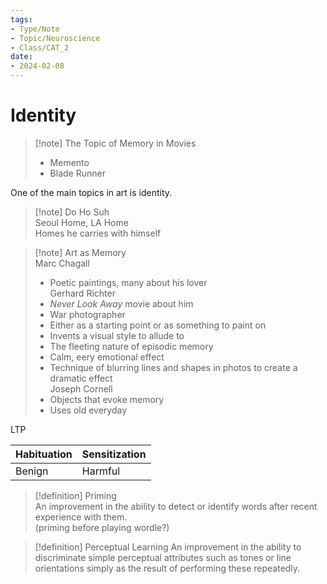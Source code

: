 ```yaml
---
tags:
- Type/Note
- Topic/Neuroscience
- Class/CAT_2
date:
- 2024-02-08
---
```

# Identity  

> [!note] The Topic of Memory in Movies  
> - Memento  
> - Blade Runner  

One of the main topics in art is identity.  

> [!note] Do Ho Suh  
> Seoul Home, LA Home  
> Homes he carries with himself  

> [!note] Art as Memory  
> Marc Chagall  
> - Poetic paintings, many about his lover  
> Gerhard Richter  
> - *Never Look Away* movie about him  
> - War photographer  
> - Either as a starting point or as something to paint on  
> - Invents a visual style to allude to  
> - The fleeting nature of episodic memory  
> - Calm, eery emotional effect  
> - Technique of blurring lines and shapes in photos to create a dramatic effect  
> Joseph Cornell  
> - Objects that evoke memory  
> - Uses old everyday  

LTP  

| Habituation | Sensitization|  
| --- | --- |  
| Benign | Harmful |  

> [!definition] Priming  
> An improvement in the ability to detect or identify words after recent experience with them.  
> (priming before playing wordle?)

> [!definition] Perceptual Learning
> An improvement in the ability to discriminate simple perceptual attributes such as tones or line orientations simply as the result of performing these repeatedly. 